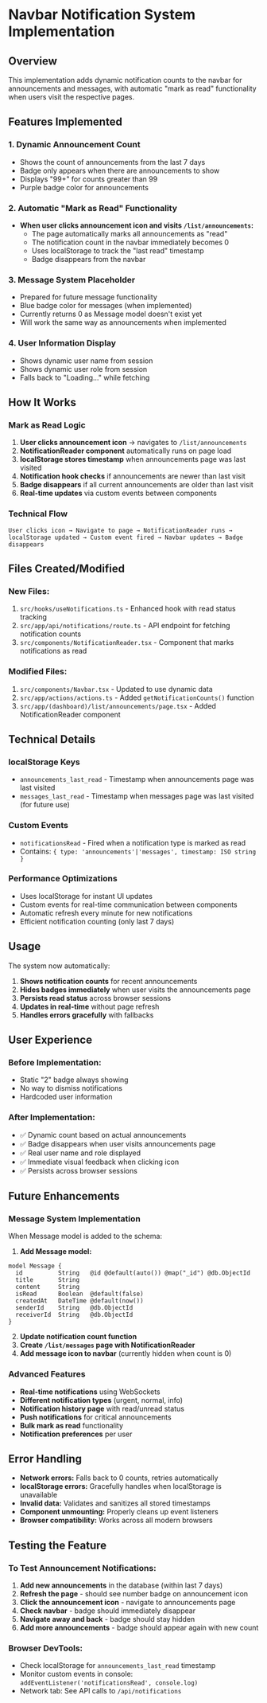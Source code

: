 # Navbar Notification System Implementation

## Overview
This implementation adds dynamic notification counts to the navbar for announcements and messages, with automatic "mark as read" functionality when users visit the respective pages.

## Features Implemented

### 1. Dynamic Announcement Count
- Shows the count of announcements from the last 7 days
- Badge only appears when there are announcements to show
- Displays "99+" for counts greater than 99
- Purple badge color for announcements

### 2. Automatic "Mark as Read" Functionality
- **When user clicks announcement icon and visits `/list/announcements`:**
  - The page automatically marks all announcements as "read"
  - The notification count in the navbar immediately becomes 0
  - Uses localStorage to track the "last read" timestamp
  - Badge disappears from the navbar

### 3. Message System Placeholder
- Prepared for future message functionality
- Blue badge color for messages (when implemented)
- Currently returns 0 as Message model doesn't exist yet
- Will work the same way as announcements when implemented

### 4. User Information Display
- Shows dynamic user name from session
- Shows dynamic user role from session
- Falls back to "Loading..." while fetching

## How It Works

### Mark as Read Logic
1. **User clicks announcement icon** → navigates to `/list/announcements`
2. **NotificationReader component** automatically runs on page load
3. **localStorage stores timestamp** when announcements page was last visited
4. **Notification hook checks** if announcements are newer than last visit
5. **Badge disappears** if all current announcements are older than last visit
6. **Real-time updates** via custom events between components

### Technical Flow
```
User clicks icon → Navigate to page → NotificationReader runs → 
localStorage updated → Custom event fired → Navbar updates → Badge disappears
```

## Files Created/Modified

### New Files:
1. `src/hooks/useNotifications.ts` - Enhanced hook with read status tracking
2. `src/app/api/notifications/route.ts` - API endpoint for fetching notification counts
3. `src/components/NotificationReader.tsx` - Component that marks notifications as read

### Modified Files:
1. `src/components/Navbar.tsx` - Updated to use dynamic data
2. `src/app/actions/actions.ts` - Added `getNotificationCounts()` function
3. `src/app/(dashboard)/list/announcements/page.tsx` - Added NotificationReader component

## Technical Details

### localStorage Keys
- `announcements_last_read` - Timestamp when announcements page was last visited
- `messages_last_read` - Timestamp when messages page was last visited (for future use)

### Custom Events
- `notificationsRead` - Fired when a notification type is marked as read
- Contains: `{ type: 'announcements'|'messages', timestamp: ISO string }`

### Performance Optimizations
- Uses localStorage for instant UI updates
- Custom events for real-time communication between components
- Automatic refresh every minute for new notifications
- Efficient notification counting (only last 7 days)

## Usage

The system now automatically:
1. **Shows notification counts** for recent announcements
2. **Hides badges immediately** when user visits the announcements page
3. **Persists read status** across browser sessions
4. **Updates in real-time** without page refresh
5. **Handles errors gracefully** with fallbacks

## User Experience

### Before Implementation:
- Static "2" badge always showing
- No way to dismiss notifications
- Hardcoded user information

### After Implementation:
- ✅ Dynamic count based on actual announcements
- ✅ Badge disappears when user visits announcements page
- ✅ Real user name and role displayed
- ✅ Immediate visual feedback when clicking icon
- ✅ Persists across browser sessions

## Future Enhancements

### Message System Implementation
When Message model is added to the schema:

1. **Add Message model:**
```prisma
model Message {
  id          String   @id @default(auto()) @map("_id") @db.ObjectId
  title       String
  content     String
  isRead      Boolean  @default(false)
  createdAt   DateTime @default(now())
  senderId    String   @db.ObjectId
  receiverId  String   @db.ObjectId
}
```

2. **Update notification count function**
3. **Create `/list/messages` page with NotificationReader**
4. **Add message icon to navbar** (currently hidden when count is 0)

### Advanced Features
- **Real-time notifications** using WebSockets
- **Different notification types** (urgent, normal, info)
- **Notification history page** with read/unread status
- **Push notifications** for critical announcements
- **Bulk mark as read** functionality
- **Notification preferences** per user

## Error Handling
- **Network errors:** Falls back to 0 counts, retries automatically
- **localStorage errors:** Gracefully handles when localStorage is unavailable
- **Invalid data:** Validates and sanitizes all stored timestamps
- **Component unmounting:** Properly cleans up event listeners
- **Browser compatibility:** Works across all modern browsers

## Testing the Feature

### To Test Announcement Notifications:
1. **Add new announcements** in the database (within last 7 days)
2. **Refresh the page** - should see number badge on announcement icon
3. **Click the announcement icon** - navigate to announcements page
4. **Check navbar** - badge should immediately disappear
5. **Navigate away and back** - badge should stay hidden
6. **Add more announcements** - badge should appear again with new count

### Browser DevTools:
- Check localStorage for `announcements_last_read` timestamp
- Monitor custom events in console: `addEventListener('notificationsRead', console.log)`
- Network tab: See API calls to `/api/notifications`
